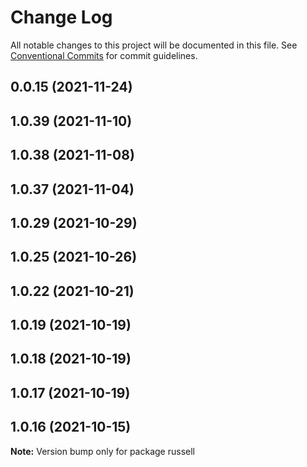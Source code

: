 # Change Log

All notable changes to this project will be documented in this file.
See [Conventional Commits](https://conventionalcommits.org) for commit guidelines.

## 0.0.15 (2021-11-24)



## 1.0.39 (2021-11-10)



## 1.0.38 (2021-11-08)



## 1.0.37 (2021-11-04)



## 1.0.29 (2021-10-29)



## 1.0.25 (2021-10-26)



## 1.0.22 (2021-10-21)



## 1.0.19 (2021-10-19)



## 1.0.18 (2021-10-19)



## 1.0.17 (2021-10-19)



## 1.0.16 (2021-10-15)

**Note:** Version bump only for package russell
